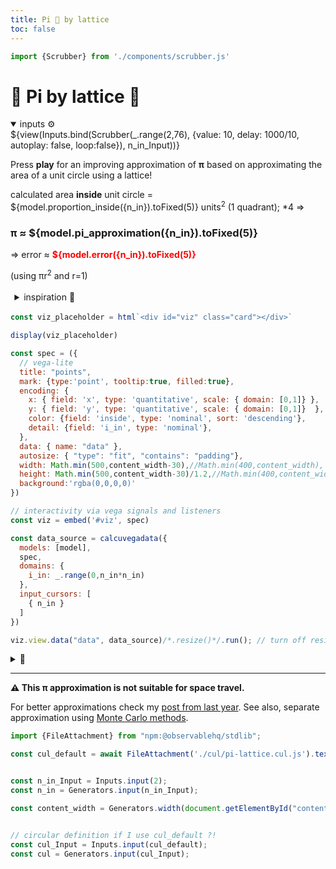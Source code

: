 ```yaml
---
title: Pi 🥮 by lattice
toc: false
---
```


```js
import {Scrubber} from './components/scrubber.js'
```

<!-- @include: /home/declan/MESSING/GitHub/calculang-develop-with-framework/docs/TEMPLATE.md -->

<div id="wrapper" class="wrapper">
<div id="content" class="rhs side">
  
# 🎨 Pi by lattice 🥮

<div class="card">
<details open><summary>inputs ⚙️</summary>
${view(Inputs.bind(Scrubber(_.range(2,76), {value: 10, delay: 1000/10, autoplay: false, loop:false}), n_in_Input))}
</details>
</div>

Press **play** for an improving approximation of **π** based on approximating the area of a unit circle using a lattice!

calculated area **inside** unit circle = ${model.proportion_inside({n_in}).toFixed(5)} units<sup>2</sup> (1 quadrant); *4 ⇒

### π ≈ ${model.pi_approximation({n_in}).toFixed(5)}

⇒ error ≈ <span style="font-weight:bold;color:red">${model.error({n_in}).toFixed(5)}</span>

(using πr<sup>2</sup> and r=1)

<details style="padding: 0.2rem; margin: 0.2rem"><summary style="">inspiration 🧙</summary>

[A Geogebra example](https://www.geogebra.org/m/kwty4hsz) I found linked in the [wikipedia article for Pi](https://www.geogebra.org/u/kmhkmh). I replicate this approach/numbers.

Given this is similar but simpler than the <a href="https://observablehq.com/@declann/monte-carlo-pi?collection=@declann/calculang">Monte Carlo Pi</a> approximation I reproduced last year, I'm not sure why this approach isn't more common.

</details>

```js
const viz_placeholder = html`<div id="viz" class="card"></div>`

display(viz_placeholder)
```

```js echo
const spec = ({
  // vega-lite
  title: "points",
  mark: {type:'point', tooltip:true, filled:true},
  encoding: {
    x: { field: 'x', type: 'quantitative', scale: { domain: [0,1]} },
    y: { field: 'y', type: 'quantitative', scale: { domain: [0,1]}  },
    color: {field: 'inside', type: 'nominal', sort: 'descending'},
    detail: {field: 'i_in', type: 'nominal'},
  },
  data: { name: "data" },
  autosize: { "type": "fit", "contains": "padding"},
  width: Math.min(500,content_width-30),//Math.min(400,content_width),
  height: Math.min(500,content_width-30)/1.2,//Math.min(400,content_width-30),
  background:'rgba(0,0,0,0)'
})

// interactivity via vega signals and listeners
const viz = embed('#viz', spec)
```

```js echo
const data_source = calcuvegadata({
  models: [model],
  spec,
  domains: {
    i_in: _.range(0,n_in*n_in)
  },
  input_cursors: [
    { n_in }
  ]
})
```

```js echo
viz.view.data("data", data_source)/*.resize()*/.run(); // turn off resize
```

<details><summary>📜</summary>

```js echo
const pis = [5, 10, 20,30,50,55,60,65,70,75]
  .map(n_in => ({n_in, pi_approximation: model.pi_approximation({ n_in}), proportion_inside: model.proportion_inside({ n_in}), error: model.error({ n_in})}))

display(Inputs.table(pis, {sort: 'n_in', reverse: true, format: { pi_approximation: d3.format(',.10f'), error: d3.format(',.4f') }}))
```

</details>

---

**⚠️ This π approximation is not suitable for space travel.**

For better approximations check my <a href="https://observablehq.com/@declann/its-pi-day">post from last year</a>. See also, separate approximation using <a href="https://observablehq.com/@declann/monte-carlo-pi?collection=@declann/calculang">Monte Carlo methods</a>.

</div>
</div>





```js
import {FileAttachment} from "npm:@observablehq/stdlib";

const cul_default = await FileAttachment('./cul/pi-lattice.cul.js').text()

```


```js

const n_in_Input = Inputs.input(2);
const n_in = Generators.input(n_in_Input);

const content_width = Generators.width(document.getElementById("content")); // keep as a generator for reactivity


// circular definition if I use cul_default ?!
const cul_Input = Inputs.input(cul_default);
const cul = Generators.input(cul_Input);

```

